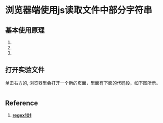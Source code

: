 # 浏览器端使用js读取文件中部分字符串

## 基本使用原理

1. 
2. 
3. 

## 打开实验文件

单击右方的[](), 浏览器里会打开一个新的页面，里面有下面的代码段，如下图所示。

```javascript

```

## Reference

1. [**regex101**](https://regex101.com/r/dmRygT/1)







